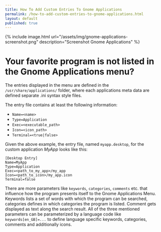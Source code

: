 ```yaml
---
title: How To Add Custom Entries To Gnome Applications
permalink: /how-to-add-custom-entries-to-gnome-applications.html
layout: default
published: true
---
```

{% include image.html url="/assets/img/gnome-applications-screenshot.png" description="Screenshot Gnome Applications" %}

# Your favorite program is not listed in the Gnome Applications menu?

The entries displayed in the menu are defined in the `/usr/share/applications/` folder, where each applications meta data are defined separate .ini syntax style files.

The entry file contains at least the following information:
- `Name=<name>`
- `Type=Application`
- `Exec=<executable_path>`
- `Icon=<icon_path>`
- `Terminal=<true|false>`

Given the above example, the entry file, named `myapp.desktop`, for the custom application *MyApp* looks like this:

```
[Desktop Entry]
Name=MyApp
Type=Application
Exec=<path_to_my_app>/my_app
Icon=<path_to_icon>/my_app.icon
Terminal=false
```  

There are more parameters like `keywords`, `categories`, `comments` etc. that influence how the program presents itself to the Gnome Applications Menu. Keywords lists a set of words with which the program can be searched, categories defines in which categories the program is listed. Comment gets displayed as text along the search result. All of the three mentioned parameters can be parameterized by a language code like `keywords[en_GB]=...` to define language specific keywords, categories, comments and additionally icons.
